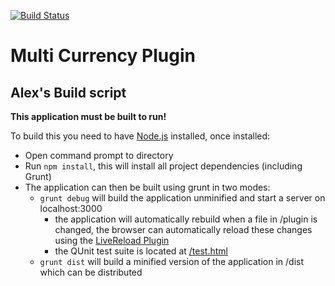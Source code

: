 [![Build Status](https://travis-ci.org/AlexRichter/MultiCurrency.png?branch=master)](https://travis-ci.org/AlexRichter/MultiCurrency)

# Multi Currency Plugin

## Alex's Build script

**This application must be built to run!**

To build this you need to have [Node.js](http://nodejs.org/) installed, once installed:

+   Open command prompt to directory
+   Run `npm install`, this will install all project dependencies (including Grunt)
+   The application can then be built using grunt in two modes:
    +   `grunt debug` will build the application unminified and start a server on localhost:3000
        +   the application will automatically rebuild when a file in /plugin is changed, the browser can automatically reload these changes using the [LiveReload Plugin](https://chrome.google.com/webstore/detail/livereload/jnihajbhpnppcggbcgedagnkighmdlei?hl=en)
        +   the QUnit test suite is located at [/test.html](localhost:3000/test.html)
    +   `grunt dist` will build a minified version of the application in /dist which can be distributed